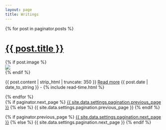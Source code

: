 ```yaml
---
layout: page
title: Writings
---
```


{% for post in paginator.posts %}
<div class="posts">
  <h1>
    <a href="{{ site.github.url }}{{ post.url }}">{{ post.title }}</a>
  </h1>
  {% if post.image %}
  <div class="thumbnail-container">
    <a href="{{ site.github.url }}{{ post.url }}"><img src="{{ site.github.url }}/assets/img/{{ post.image }}"></a>
  </div>
  {% endif %}
  <p>
    {{ post.content | strip_html | truncate: 350 }} <a href="{{ site.github.url }}{{ post.url }}">Read more</a>
    <span class="post-date"><i class="fa fa-calendar" aria-hidden="true"></i> {{ post.date | date_to_string }} - <i class="fa fa-clock-o" aria-hidden="true"></i> {% include read-time.html %}</span>
  </p>
</div>
{% endfor %}

<!-- Pagination links -->
<div class="pagination">
  {% if paginator.next_page %}
    <a class="pagination-button pagination-active" href="{{ site.github.url }}{{ paginator.next_page_path }}" class="next">{{ site.data.settings.pagination.previous_page }}</a>
  {% else %}
    <span class="pagination-button">{{ site.data.settings.pagination.previous_page }}</span>
  {% endif %}

  {% if paginator.previous_page %}
    <a class="pagination-button pagination-active" href="{{ site.baseurl }}{{ paginator.previous_page_path }}">{{ site.data.settings.pagination.next_page }}</a>
  {% else %}
    <span class="pagination-button">{{ site.data.settings.pagination.next_page }}</span>
  {% endif %}
</div>
